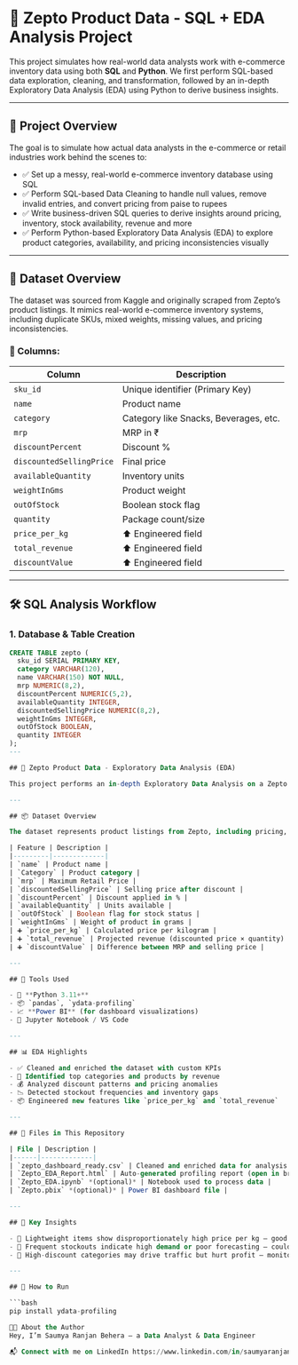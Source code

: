 # 🛒 Zepto Product Data - SQL + EDA Analysis Project

This project simulates how real-world data analysts work with e-commerce inventory data using both **SQL** and **Python**. We first perform SQL-based data exploration, cleaning, and transformation, followed by an in-depth Exploratory Data Analysis (EDA) using Python to derive business insights.

---

## 📌 Project Overview

The goal is to simulate how actual data analysts in the e-commerce or retail industries work behind the scenes to:

- ✅ Set up a messy, real-world e-commerce inventory database using SQL
- ✅ Perform SQL-based Data Cleaning to handle null values, remove invalid entries, and convert pricing from paise to rupees
- ✅ Write business-driven SQL queries to derive insights around pricing, inventory, stock availability, revenue and more
- ✅ Perform Python-based Exploratory Data Analysis (EDA) to explore product categories, availability, and pricing inconsistencies visually

---

## 📁 Dataset Overview

The dataset was sourced from Kaggle and originally scraped from Zepto’s product listings. It mimics real-world e-commerce inventory systems, including duplicate SKUs, mixed weights, missing values, and pricing inconsistencies.

### 🧾 Columns:

| Column                  | Description                                          |
|-------------------------|------------------------------------------------------|
| `sku_id`                | Unique identifier (Primary Key)                     |
| `name`                  | Product name                                        |
| `category`              | Category like Snacks, Beverages, etc.              |
| `mrp`                   | MRP in ₹                                             |
| `discountPercent`       | Discount %                                           |
| `discountedSellingPrice`| Final price                                          |
| `availableQuantity`     | Inventory units                                      |
| `weightInGms`           | Product weight                                       |
| `outOfStock`            | Boolean stock flag                                   |
| `quantity`              | Package count/size                                   |
| `price_per_kg`          | ⬆️ Engineered field                                  |
| `total_revenue`         | ⬆️ Engineered field                                  |
| `discountValue`         | ⬆️ Engineered field                                  |

---

## 🛠️ SQL Analysis Workflow

### 1. Database & Table Creation

```sql
CREATE TABLE zepto (
  sku_id SERIAL PRIMARY KEY,
  category VARCHAR(120),
  name VARCHAR(150) NOT NULL,
  mrp NUMERIC(8,2),
  discountPercent NUMERIC(5,2),
  availableQuantity INTEGER,
  discountedSellingPrice NUMERIC(8,2),
  weightInGms INTEGER,
  outOfStock BOOLEAN,
  quantity INTEGER
);
---

## 🛒 Zepto Product Data - Exploratory Data Analysis (EDA)

This project performs an in-depth Exploratory Data Analysis on a Zepto product dataset to uncover trends, detect anomalies, and generate business insights.

---

## 📦 Dataset Overview

The dataset represents product listings from Zepto, including pricing, discounts, inventory availability, and categories.

| Feature | Description |
|---------|-------------|
| `name` | Product name |
| `Category` | Product category |
| `mrp` | Maximum Retail Price |
| `discountedSellingPrice` | Selling price after discount |
| `discountPercent` | Discount applied in % |
| `availableQuantity` | Units available |
| `outOfStock` | Boolean flag for stock status |
| `weightInGms` | Weight of product in grams |
| ➕ `price_per_kg` | Calculated price per kilogram |
| ➕ `total_revenue` | Projected revenue (discounted price × quantity) |
| ➕ `discountValue` | Difference between MRP and selling price |

---

## 🧪 Tools Used

- 🐍 **Python 3.11+**
- 📦 `pandas`, `ydata-profiling`
- 📈 **Power BI** (for dashboard visualizations)
- 📝 Jupyter Notebook / VS Code

---

## 📊 EDA Highlights

- ✅ Cleaned and enriched the dataset with custom KPIs
- 📌 Identified top categories and products by revenue
- 💰 Analyzed discount patterns and pricing anomalies
- 📉 Detected stockout frequencies and inventory gaps
- 📦 Engineered new features like `price_per_kg` and `total_revenue`

---

## 📁 Files in This Repository

| File | Description |
|------|-------------|
| `zepto_dashboard_ready.csv` | Cleaned and enriched data for analysis |
| `Zepto_EDA_Report.html` | Auto-generated profiling report (open in browser) |
| `Zepto_EDA.ipynb` *(optional)* | Notebook used to process data |
| `Zepto.pbix` *(optional)* | Power BI dashboard file |

---

## 📌 Key Insights

- 💸 Lightweight items show disproportionately high price per kg — good candidates for bundling or value packs.
- 🧺 Frequent stockouts indicate high demand or poor forecasting — could benefit from auto-reordering logic.
- 🎯 High-discount categories may drive traffic but hurt profit — monitor for upselling or loyalty campaigns.

---

## 🚀 How to Run

```bash
pip install ydata-profiling

👨‍💻 About the Author
Hey, I’m Saumya Ranjan Behera — a Data Analyst & Data Engineer

📬 Connect with me on LinkedIn https://www.linkedin.com/in/saumyaranjanbehera/

